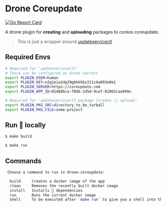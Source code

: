 # Drone Coreupdate

[![Go Report Card](https://goreportcard.com/badge/github.com/derekahn/drone-coreupdate)](https://goreportcard.com/report/github.com/derekahn/drone-coreupdate)

A drone plugin for **creating** and **uploading** packages to coreos coreupdate.


> This is just a wrapper around [updateservicectl](https://github.com/coreos/updateservicectl)

## Required Envs

```bash
# Required for 'updateservicectl'
# These can be configured as drone secrets
export PLUGIN_USER=human
export PLUGIN_KEY=x2g1eia2dg29gbkkkbz211c4a893e8e1
export PLUGIN_SERVER=https://coreupdate.com
export PLUGIN_APP_ID=01468bca-70db-2d5d-9cef-81063caa049x

# Required for 'updateservicectl package [create || upload]'
export PLUGIN_PKG_SRC=directory_to_be_tarball
export PLUGIN_PKG_FILE=some-project
```

## Run 🐳 locally

```bash
$ make build

$ make run
```

## Commands

```bash
 Choose a command to run in drone-coreupdate:

  build     Creates a docker image of the app
  clean     Removes the recently built docker image
  install   Installs 🐹 dependencies
  run       Runs the current docker image
  shell     To be executed after `make run` to give you a shell into the running container
```
